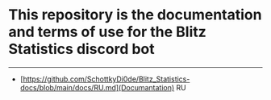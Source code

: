 # This repository is the documentation and terms of use for the Blitz Statistics discord bot
---
- [https://github.com/SchottkyDi0de/Blitz_Statistics-docs/blob/main/docs/RU.md](Documantation) RU
